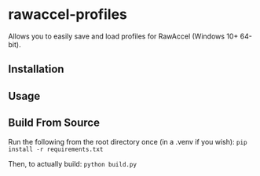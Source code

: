 # rawaccel-profiles

Allows you to easily save and load profiles for RawAccel (Windows 10+ 64-bit).

## Installation

## Usage

## Build From Source

Run the following from the root directory once (in a .venv if you wish):
`pip install -r requirements.txt`

Then, to actually build:
`python build.py`
